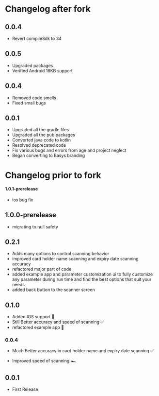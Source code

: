 # Changelog after fork

## 0.0.4

- Revert compileSdk to 34

## 0.0.5

- Upgraded packages
- Verified Android 16KB support

## 0.0.4

- Removed code smells
- Fixed small bugs

## 0.0.1

- Upgraded all the gradle files
- Upgraded all the pub packages
- Converted java code to kotlin
- Resolved deprecated code
- Fix various bugs and errors from age and project neglect
- Began converting to Basys branding

# Changelog prior to fork

#### 1.0.1-prerelease

- ios bug fix

## 1.0.0-prerelease

- migrating to null safety

## 0.2.1

- Adds many options to control scanning behavior
- improved card holder name scanning and expiry date scanning accuracy
- refactored major part of code
- added example app and parameter customization ui to fully customize any parameter during run time and find the best options that suit your needs
- added back button to the scanner screen

## 0.1.0

- Added IOS support 🥳
- Still Better accuracy and speed of scanning ✅
- refactored example app 📖

### 0.0.4

- Much Better accuracy in card holder name and expiry date scanning ✅

* Improved speed of scanning 🏎

## 0.0.1

- First Release
